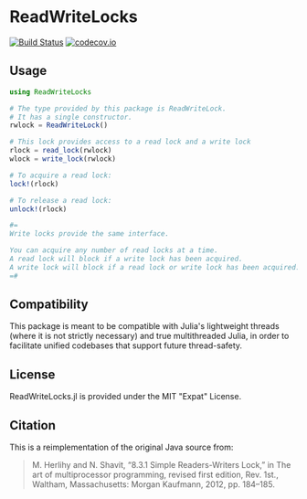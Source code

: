 # ReadWriteLocks

[![Build Status](https://travis-ci.org/invenia/ReadWriteLocks.jl.svg?branch=master)](https://travis-ci.org/invenia/ReadWriteLocks.jl)
[![codecov.io](https://codecov.io/github/invenia/ReadWriteLocks.jl/coverage.svg?branch=master)](https://codecov.io/github/invenia/ReadWriteLocks.jl?branch=master)

## Usage

```julia
using ReadWriteLocks

# The type provided by this package is ReadWriteLock.
# It has a single constructor.
rwlock = ReadWriteLock()

# This lock provides access to a read lock and a write lock
rlock = read_lock(rwlock)
wlock = write_lock(rwlock)

# To acquire a read lock:
lock!(rlock)

# To release a read lock:
unlock!(rlock)

#=
Write locks provide the same interface.

You can acquire any number of read locks at a time.
A read lock will block if a write lock has been acquired.
A write lock will block if a read lock or write lock has been acquired.
=#
```

## Compatibility

This package is meant to be compatible with Julia's lightweight threads (where it is not strictly necessary) and true multithreaded Julia, in order to facilitate unified codebases that support future thread-safety.

## License

ReadWriteLocks.jl is provided under the MIT "Expat" License.

## Citation

This is a reimplementation of the original Java source from:
> M. Herlihy and N. Shavit, “8.3.1 Simple Readers-Writers Lock,” in The art of multiprocessor programming, revised first edition, Rev. 1st., Waltham, Massachusetts: Morgan Kaufmann, 2012, pp. 184–185.
